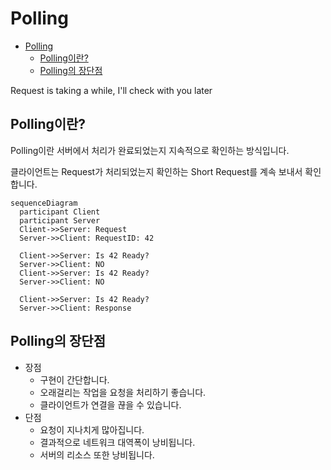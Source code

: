 # Polling

- [Polling](#polling)
  - [Polling이란?](#polling이란)
  - [Polling의 장단점](#polling의-장단점)

Request is taking a while, I'll check with you later

## Polling이란?

Polling이란 서버에서 처리가 완료되었는지 지속적으로 확인하는 방식입니다.

클라이언트는 Request가 처리되었는지 확인하는 Short Request를 계속 보내서 확인합니다.

```mermaid
sequenceDiagram
  participant Client
  participant Server
  Client->>Server: Request
  Server->>Client: RequestID: 42

  Client->>Server: Is 42 Ready?
  Server->>Client: NO
  Client->>Server: Is 42 Ready?
  Server->>Client: NO

  Client->>Server: Is 42 Ready?
  Server->>Client: Response
```

## Polling의 장단점

* 장점
  * 구현이 간단합니다.
  * 오래걸리는 작업을 요청을 처리하기 좋습니다.
  * 클라이언트가 연결을 끊을 수 있습니다.
* 단점
  * 요청이 지나치게 많아집니다.
  * 결과적으로 네트워크 대역폭이 낭비됩니다.
  * 서버의 리소스 또한 낭비됩니다.